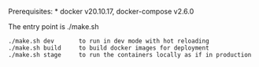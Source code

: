 Prerequisites:
	* docker v20.10.17, docker-compose v2.6.0


The entry point is ./make.sh

	./make.sh dev		to run in dev mode with hot reloading
	./make.sh build		to build docker images for deployment
	./make.sh stage		to run the containers locally as if in production
